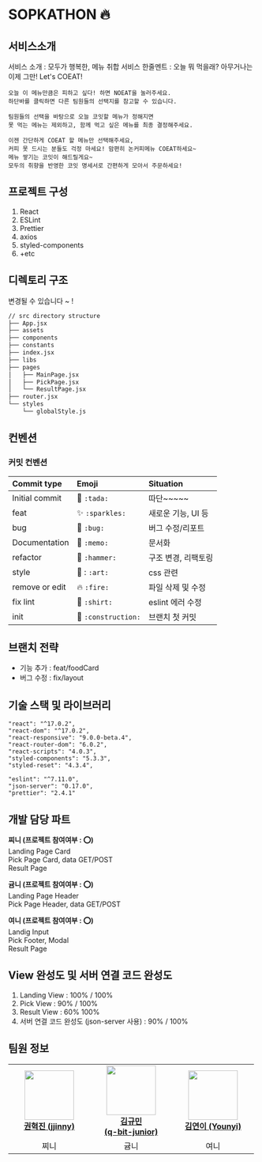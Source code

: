 # SOPKATHON :fire:

## 서비스소개
서비스 소개 : 모두가 행복한, 메뉴 취합 서비스
한줄멘트 : 오늘 뭐 먹을래? 아무거나는 이제 그만! Let's COEAT!

    오늘 이 메뉴만큼은 피하고 싶다! 하면 NOEAT을 눌러주세요.
    하단바를 클릭하면 다른 팀원들의 선택지를 참고할 수 있습니다.

    팀원들의 선택을 바탕으로 오늘 코잇할 메뉴가 정해지면
    못 먹는 메뉴는 제외하고, 함께 먹고 싶은 메뉴를 최종 결정해주세요.

    이젠 간단하게 COEAT 할 메뉴만 선택해주세요, 
    커피 못 드시는 분들도 걱정 마세요! 맘편히 논커피메뉴 COEAT하세요~ 
    메뉴 쌓기는 코잇이 해드릴게요~ 
    모두의 취향을 반영한 코잇 명세서로 간편하게 모아서 주문하세요!

## 프로젝트 구성

1. React
2. ESLint
3. Prettier
4. axios
5. styled-components
6. +etc

## 디렉토리 구조

변경될 수 있습니다 ~ !

```bash
// src directory structure
├── App.jsx
├── assets
├── components
├── constants
├── index.jsx
├── libs
├── pages
│   ├── MainPage.jsx
│   ├── PickPage.jsx
│   └── ResultPage.jsx
├── router.jsx
└── styles
    └── globalStyle.js
``` 

## 컨벤션
### 커밋 컨벤션 
|   Commit type              | Emoji                                         | Situation |
|:---------------------------|:----------------------------------------------|:----|
| Initial commit             | :tada: `:tada:`                               | 따단~~~~~ |
| feat                | :sparkles: `:sparkles:`                       | 새로운 기능, UI 등 | 
| bug                     | :bug: `:bug:`                                 |  버그 수정/리포트  |
| Documentation              | :memo: `:memo:`                             | 문서화 |
| refactor             | :hammer: `:hammer:`                           | 구조 변경, 리팩토링 |
| style              | 🎨 : `:art:`                           | css 관련 |
| remove or edit        | :fire: `:fire:`                               |  파일 삭제 및 수정 |
| fix lint                       | :shirt: `:shirt:`                             | eslint 에러 수정 | 
| init           | :construction:  `:construction:`              | 브랜치 첫 커밋 | 



## 브랜치 전략

- 기능 추가 : feat/foodCard
- 버그 수정 : fix/layout

## 기술 스택 및 라이브러리
    "react": "^17.0.2",
    "react-dom": "^17.0.2",
    "react-responsive": "9.0.0-beta.4",
    "react-router-dom": "6.0.2",
    "react-scripts": "4.0.3",
    "styled-components": "5.3.3",
    "styled-reset": "4.3.4",
    
    "eslint": "^7.11.0",
    "json-server": "0.17.0",
    "prettier": "2.4.1"
    
## 개발 담당 파트
**찌니  (프로젝트 참여여부 : ⭕️)**<br /> Landing Page Card <br/> Pick Page Card, data GET/POST  <br/> Result Page       
 
**귬니  (프로젝트 참여여부 : ⭕️)**<br /> Landing Page Header <br/> Pick Page Header, data GET/POST       

**여니 (프로젝트 참여여부 : ⭕️)**<br /> Landig Input <br/>  Pick Footer, Modal <br/> Result Page         

## View 완성도 및 서버 연결 코드 완성도

1. Landing View : 100% / 100%
2. Pick View : 90% / 100%
3. Result View : 60% 100%
4. 서버 연결 코드 완성도 (json-server 사용) : 90% / 100% 


## 팀원 정보
<table>
    <tr align="center">
        <td style="min-width: 150px;">
            <a href="https://github.com/KimKwon">
              <img src="https://github.com/KimKwon.png" width="100">
              <br />
              <b>권혁진 (jjinny)</b>
            </a>
        </td>
        <td style="min-width: 150px;">
            <a href="https://github.com/q-bit-junior">
              <img src="https://github.com/q-bit-junior.png" width="100">
              <br />
              <b>김규민 <br> (q-bit-junior)</b>
            </a> 
        </td>
        <td style="min-width: 150px;">
            <a href="https://github.com/younyikim">
              <img src="https://github.com/younyikim.png" width="100">
              <br />
              <b>김연이 (Younyi)</b>
            </a> 
        </td>
    </tr>
    <tr align="center">
        <td>
            찌니
        </td>
        <td>
            귬니 
        </td>
        <td>
            여니
        </td>
    </tr>
</table>


